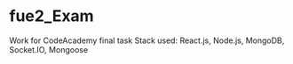 # fue2_Exam
Work for CodeAcademy final task
Stack used: React.js, Node.js, MongoDB, Socket.IO, Mongoose
